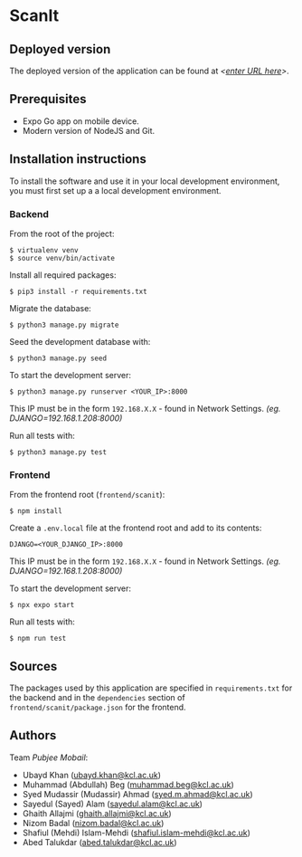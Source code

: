 # ScanIt

## Deployed version
The deployed version of the application can be found at *<[enter URL here](URL)>*.

## Prerequisites
- Expo Go app on mobile device.
- Modern version of NodeJS and Git.

## Installation instructions
To install the software and use it in your local development environment, you must first set up a a local development environment.  

### Backend
From the root of the project:

```
$ virtualenv venv
$ source venv/bin/activate
```

Install all required packages:

```
$ pip3 install -r requirements.txt
```

Migrate the database:

```
$ python3 manage.py migrate
```

Seed the development database with:

```
$ python3 manage.py seed
```

To start the development server:

```
$ python3 manage.py runserver <YOUR_IP>:8000
```

This IP must be in the form ```192.168.X.X``` - found in Network Settings.
*(eg. DJANGO=192.168.1.208:8000)*

Run all tests with:
```
$ python3 manage.py test
```

### Frontend

From the frontend root (```frontend/scanit```):

```
$ npm install
```

Create a ```.env.local``` file at the frontend root and add to its contents:

```
DJANGO=<YOUR_DJANGO_IP>:8000
```

This IP must be in the form ```192.168.X.X``` - found in Network Settings.
*(eg. DJANGO=192.168.1.208:8000)*

To start the development server:

```
$ npx expo start
```

Run all tests with:
```
$ npm run test
```

## Sources
The packages used by this application are specified in `requirements.txt` for the backend and in the `dependencies` section of `frontend/scanit/package.json` for the frontend.

## Authors
Team *Pubjee Mobail*:
- Ubayd Khan ([ubayd.khan@kcl.ac.uk](ubayd.khan@kcl.ac.uk))
- Muhammad (Abdullah) Beg ([muhammad.beg@kcl.ac.uk](muhammad.beg@kcl.ac.uk))
- Syed Mudassir (Mudassir) Ahmad ([syed.m.ahmad@kcl.ac.uk](syed.m.ahmad@kcl.ac.uk))
- Sayedul (Sayed) Alam ([sayedul.alam@kcl.ac.uk](sayedul.alam@kcl.ac.uk))
- Ghaith Allajmi ([ghaith.allajmi@kcl.ac.uk](ghaith.allajmi@kcl.ac.uk))
- Nizom Badal ([nizom.badal@kcl.ac.uk](nizom.badal@kcl.ac.uk))
- Shafiul (Mehdi) Islam-Mehdi ([shafiul.islam-mehdi@kcl.ac.uk](shafiul.islam-mehdi@kcl.ac.uk))
- Abed Talukdar ([abed.talukdar@kcl.ac.uk](abed.talukdar@kcl.ac.uk))
